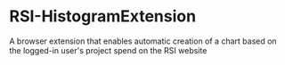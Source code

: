 # RSI-HistogramExtension

A browser extension that enables automatic creation of a chart based on the logged-in user's project spend on the RSI website
